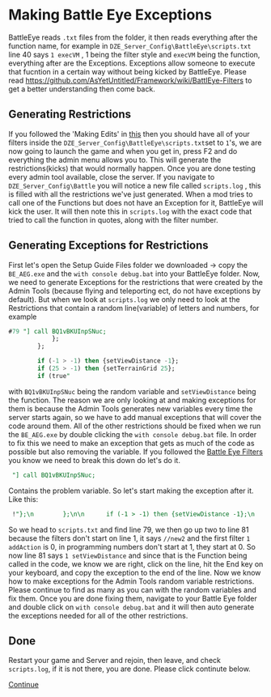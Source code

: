 # Making Battle Eye Exceptions
BattleEye reads `.txt` files from the folder, it then reads everything after the function name, for example in `DZE_Server_Config\BattleEye\scripts.txt` line 40 says `1 execVM` , 1 being the filter style and `execVM` being the function, everything after are the Exceptions. Exceptions allow someone to execute that fucntion in a certain way without being kicked by BattleEye. Please read https://github.com/AsYetUntitled/Framework/wiki/BattlEye-Filters to get a better understanding then come back.

## Generating Restrictions
If you followed the 'Making Edits' in [this](../writeup/EditingTheServer.md) then you should have all of your filters inside the `DZE_Server_Config\BattleEye\scripts.txt`set to `1`'s, we are now going to launch the game and when you get in, press F2 and do everything the admin menu allows you to. This will generate the restrictions(kicks) that would normally happen. Once you are done testing every admin tool available, close the server. If you navigate to `DZE_Server_Config\Battle` you will notice a new file called `scripts.log` , this is filled with all the restrictions we've just generated. When a mod tries to call one of the Functions but does not have an Exception for it, BattleEye will kick the user. It will then note this in `scripts.log` with the exact code that tried to call the function in quotes, along with the filter number.

## Generating Exceptions for Restrictions
First let's open the Setup Guide Files folder we downloaded -> copy the `BE_AEG.exe` and the `with console debug.bat` into your BattleEye folder.
Now, we need to generate Exceptions for the restrictions that were created by the Admin Tools (because flying and teleporting ect, do not have exceptions by default). But when we look at `scripts.log` we only need to look at the Restrictions that contain a random line(variable) of letters and numbers, for example 
```sql 
#79 "] call BQ1vBKUInpSNuc;
			};
		};

		if (-1 > -1) then {setViewDistance -1};
		if (25 > -1) then {setTerrainGrid 25};
		if (true"
```
with `BQ1vBKUInpSNuc` being the random variable and `setViewDistance` being the function.
The reason we are only looking at and making exceptions for them is because the Admin Tools generates new variables every time the server starts again, so we have to add manual exceptions that will cover the code around them. All of the other restrictions should be fixed when we run the `BE_AEG.exe` by double clicking the `with console debug.bat` file. In order to fix this we need to make an exception that gets as much of the code as possible but also removing the variable. If you followed the [Battle Eye Filters](https://github.com/AsYetUntitled/Framework/wiki/BattlEye-Filters) you know we need to break this down do let's do it.
``` sql
 "] call BQ1vBKUInpSNuc;
 ```
 Contains the problem variable. So let's start making the exception after it. Like this:
 ``` sql
  !"};\n		};\n\n		if (-1 > -1) then {setViewDistance -1};\n		if (25 > -1) then {setTerrainGrid 25};\n		if (true"
```
So we head to `scripts.txt` and find line 79, we then go up two to line 81 because the filters don't start on line 1, it says `//new2` and the first filter `1 addAction` is 0, in programming numbers don't start at 1, they start at 0. So now line 81 says `1 setViewDistance` and since that is the Function being called in the code, we know we are right, click on the line, hit the End key on your keyboard, and copy the exception to the end of the line. Now we know how to make exceptions for the Admin Tools random variable restrictions. Please continue to find as many as you can with the random variables and fix them. Once you are done fixing them, navigate to your Battle Eye folder and double click on `with console debug.bat` and it will then auto generate the exceptions needed for all of the other restrictions.

## Done
Restart your game and Server and rejoin, then leave, and check `scripts.log`, if it is not there, you are done. Please click continute below.

[Continue](../writeup/README.md)
